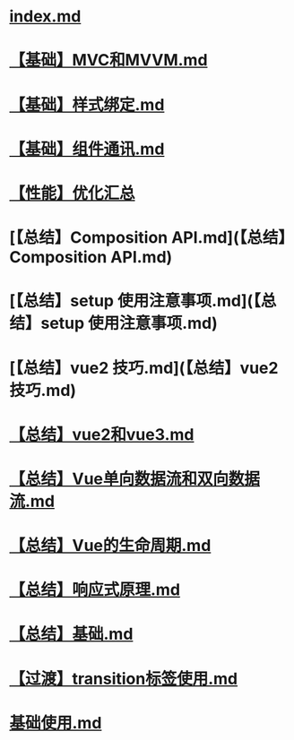 # [index.md](index.md)

# [【基础】MVC和MVVM.md](【基础】MVC和MVVM.md)

# [【基础】样式绑定.md](【基础】样式绑定.md)

# [【基础】组件通讯.md](【基础】组件通讯.md)

# [【性能】优化汇总](【性能】优化汇总/index.md)

# [【总结】Composition API.md](【总结】Composition API.md)

# [【总结】setup 使用注意事项.md](【总结】setup 使用注意事项.md)

# [【总结】vue2 技巧.md](【总结】vue2 技巧.md)

# [【总结】vue2和vue3.md](【总结】vue2和vue3.md)

# [【总结】Vue单向数据流和双向数据流.md](【总结】Vue单向数据流和双向数据流.md)

# [【总结】Vue的生命周期.md](【总结】Vue的生命周期.md)

# [【总结】响应式原理.md](【总结】响应式原理.md)

# [【总结】基础.md](【总结】基础.md)

# [【过渡】transition标签使用.md](【过渡】transition标签使用.md)

# [基础使用.md](基础使用.md)

